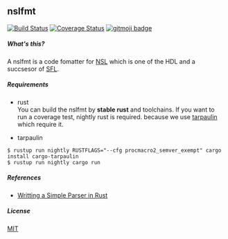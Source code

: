 nslfmt
---
[![Build Status](https://travis-ci.org/sux2mfgj/nslfmt.svg?branch=master)](https://travis-ci.org/sux2mfgj/nslfmt)
[![Coverage Status](https://coveralls.io/repos/github/sux2mfgj/nslfmt/badge.svg?branch=master)](https://coveralls.io/github/sux2mfgj/nslfmt?branch=master)
[![gitmoji badge](https://img.shields.io/badge/gitmoji-%20😜%20😍-FFDD67.svg?style=flat-square)](https://github.com/carloscuesta/gitmoji)

##### What's this?
A nslfmt is a code fomatter for [NSL](http://www.overtone.co.jp/products/overture/) which is one of the HDL and a succsesor of [SFL](https://ja.wikipedia.org/wiki/SFL).

##### Requirements
- rust  
You can build the nslfmt by __stable rust__ and toolchains. If you want to run a coverage test, nightly rust is required. because we use [tarpaulin](https://github.com/xd009642/tarpaulin) which require it.

- tarpaulin  
```
$ rustup run nightly RUSTFLAGS="--cfg procmacro2_semver_exempt" cargo install cargo-tarpaulin
$ rustup run nightly cargo run
```

##### References
- [Writting a Simple Parser in Rust](https://adriann.github.io/rust_parser.html)

##### License
[MIT](./LICENSE)
